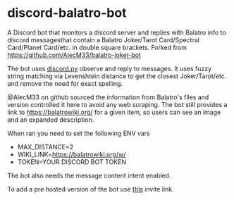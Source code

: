 # discord-balatro-bot
A Discord bot that monitors a discord server and replies with Balatro info to discord messagesthat contain a Balatro Joker/Tarot Card/Spectral Card/Planet Card/etc. in double square brackets. Forked from https://github.com/AlecM33/balatro-joker-bot

The bot uses [discord.py](https://pypi.org/project/discord.py/) observe and reply to messages. It uses fuzzy string matching via Levenshtein distance to get the closest Joker/Tarot/etc. and remove the need for exact spelling.

@AlecM33 on github sourced the information from Balatro's files and version controlled it here to avoid any web scraping. The bot still provides a link to https://balatrowiki.org/ for a given item, so users can see an image and an expanded description.

When ran you need to set the following ENV vars
- MAX_DISTANCE=2
- WIKI_LINK=https://balatrowiki.org/w/
- TOKEN=YOUR DISCORD BOT TOKEN

The bot also needs the message content intent enabled.

To add a pre hosted version of the bot use [this](https://discord.com/oauth2/authorize?client_id=1385792138696065066&permissions=83968&integration_type=0&scope=bot) invite link.
